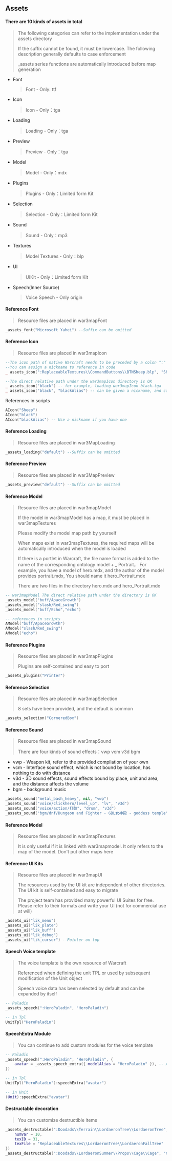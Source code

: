 ## Assets

#### There are 10 kinds of assets in total

> The following categories can refer to the implementation under the assets directory
>
> If the suffix cannot be found, it must be lowercase. The following description generally defaults to case enforcement
>
> _assets series functions are automatically introduced before map generation

* Font
  > Font - Only: ttf
* Icon
  > Icon - Only：tga
* Loading
  > Loading - Only：tga
* Preview
  > Preview - Only：tga
* Model
  > Model - Only：mdx
* Plugins
  > Plugins - Only：Limited form Kit
* Selection
  > Selection - Only：Limited form Kit
* Sound
  > Sound - Only：mp3
* Textures
  > Model Textures - Only：blp
* UI
  > UIKit - Only：Limited form Kit
* Speech(Inner Source)
  > Voice Speech - Only origin

#### Reference Font

> Resource files are placed in war3mapFont

```lua
_assets_font("Microsoft Yahei") --Suffix can be omitted
```

#### Reference Icon

> Resource files are placed in war3mapIcon

```lua
--The icon path of native Warcraft needs to be preceded by a colon ":"
--You can assign a nickname to reference in code
_ assets_icon(":ReplaceableTextures\\CommandButtons\\BTNSheep.blp", "Sheep")

--The direct relative path under the war3mapIcon directory is OK
_ assets_icon("black") -- for example, loading war3mapIcon black.tga
_ assets_icon("black", "blackAlias") -- can be given a nickname, and can be referenced in the code later
```

References in scripts

```lua
AIcon("Sheep")
AIcon("black")
AIcon("blackAlias") -- Use a nickname if you have one
```

#### Reference Loading

> Resource files are placed in war3MapLoading

```lua
_assets_loading("default") --Suffix can be omitted
```

#### Reference Preview

> Resource files are placed in war3MapPreview

```lua
_assets_preview("default") --Suffix can be omitted
```

#### Reference Model

> Resource files are placed in war3mapModel
>
> If the model in war3mapModel has a map, it must be placed in war3mapTextures
>
> Please modify the model map path by yourself
>
> When maps exist in war3mapTextures, the required maps will be automatically introduced when the model is loaded
>
> If there is a portlet in Warcraft, the file name format is added to the name of the corresponding ontology model + _
> Portrait，
> For example, you have a model of hero.mdx, and the author of the model provides portrait.mdx,
> You should name it hero_Portrait.mdx
>
> There are two files in the directory hero.mdx and hero_Portrait.mdx

```lua
-- war3mapModel The direct relative path under the directory is OK
_assets_model("buff/ApaceGrowth")
_assets_model("slash/Red_swing")
_assets_model("buff/Echo","echo")
```

```lua
-- references in scripts
AModel("buff/ApaceGrowth")
AModel("slash/Red_swing")
AModel("echo")
```

#### Reference Plugins

> Resource files are placed in war3mapPlugins
>
> Plugins are self-contained and easy to port

```lua
_assets_plugins("Printer")
```

#### Reference Selection

> Resource files are placed in war3mapSelection
>
> 8 sets have been provided, and the default is common

```lua
_assets_selection("CorneredBox")
```

#### Reference Sound

> Resource files are placed in war3mapSound
>
> There are four kinds of sound effects：vwp vcm v3d bgm

* vwp - Weapon kit, refer to the provided compilation of your own
* vcm - Interface sound effect, which is not bound by location, has nothing to do with distance
* v3d - 3D sound effects, sound effects bound by place, unit and area, and the distance affects the volume
* bgm - background music

```lua
_assets_sound("metal_bash_heavy", nil, "vwp")
_assets_sound("voice/clickhero/level_up", "lv", "v3d")
_assets_sound("voice/action/打鼓", "drum", "v3d")
_assets_sound("bgm/dnf/Dungeon and Fighter - GBL女神殿 - goddess temple", "gbl", "bgm")
```

#### Reference Model

> Resource files are placed in war3mapTextures
>
> It is only useful if it is linked with war3mapmodel. It only refers to the map of the model. Don't put other maps here

#### Reference UI Kits

> Resource files are placed in war3mapUI
>
> The resources used by the UI kit are independent of other directories. The UI kit is self-contained and easy to
> migrate
>
> The project team has provided many powerful UI Suites for free. Please refer to their formats and write your UI (not
> for commercial use at will)

```lua
_assets_ui("lik_menu")
_assets_ui("lik_plate")
_assets_ui("lik_buff")
_assets_ui("lik_debug")
_assets_ui("lik_cursor") --Pointer on top
```

#### Speech Voice template

> The voice template is the own resource of Warcraft
>
> Referenced when defining the unit TPL or used by subsequent modification of the Unit object
>
> Speech voice data has been selected by default and can be expanded by itself

```lua
-- Paladin
_assets_speech(":HeroPaladin", "HeroPaladin")

-- in Tpl
UnitTpl("HeroPaladin")
```

#### SpeechExtra Module

> You can continue to add custom modules for the voice template

```lua
-- Paladin
_assets_speech(":HeroPaladin", "HeroPaladin", {
    avatar = _assets_speech_extra({ modelAlias = "HeroPaladin" }), -- Avatar Module
})

-- in Tpl
UnitTpl("HeroPaladin"):speechExtra("avatar")

-- in Unit
(Unit):speechExtra("avatar")
```

#### Destructable decoration

> You can customize destructible items

```lua
_assets_destructable(":Doodads\\Terrain\\LordaeronTree\\LordaeronTree", "LordaeronTree", {
    numVar = 10,
    texID = 31,
    texFile = "ReplaceableTextures\\LordaeronTree\\LordaeronFallTree"
})
_assets_destructable(":Doodads\\LordaeronSummer\\Props\\Cage\\Cage", "Cage")
```

